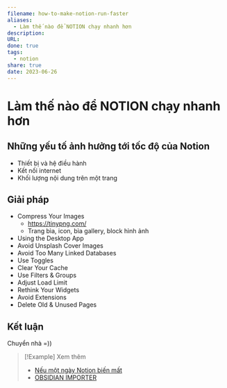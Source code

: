 ```yaml
---
filename: how-to-make-notion-run-faster
aliases:
  - Làm thế nào để NOTION chạy nhanh hơn
description: 
URL: 
done: true
tags:
  - notion
share: true
date: 2023-06-26
---
```


# Làm thế nào để NOTION chạy nhanh hơn
## Những yếu tố ảnh hưởng tới tốc độ của Notion
- Thiết bị và hệ điều hành
- Kết nối internet
- Khối lượng nội dung trên một trang

## Giải pháp

- Compress Your Images
	- https://tinypng.com/
	- Trang bìa, icon, bìa gallery, block hình ảnh
- Using the Desktop App
- Avoid Unsplash Cover Images
- Avoid Too Many Linked Databases
- Use Toggles
- Clear Your Cache
- Use Filters & Groups
- Adjust Load Limit
- Rethink Your Widgets
- Avoid Extensions
- Delete Old & Unused Pages

## Kết luận
Chuyển nhà =))


> [!Example] Xem thêm
> - [Nếu một ngày Notion biến mất](./neu-mot-ngay-notion-bien-mat.md)
> - [OBSIDIAN IMPORTER](./obsidian-importer.md)
